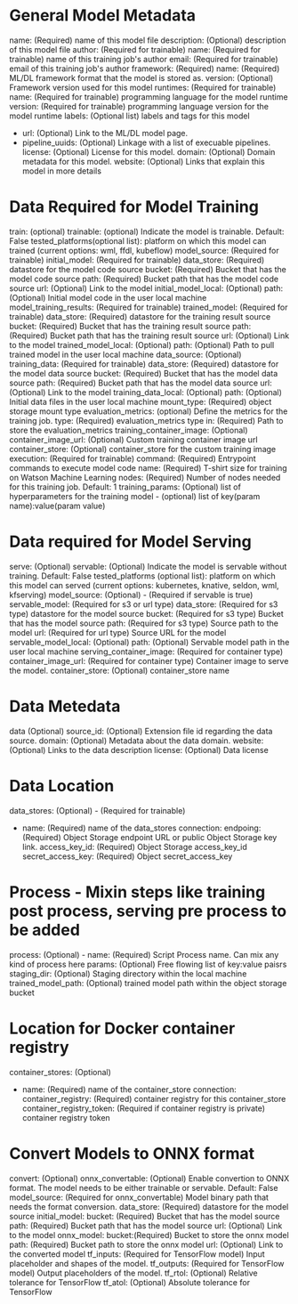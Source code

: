  # General Model Metadata

 name: (Required) name of this model file
 description: (Optional) description of this model file
 author: (Required for trainable)
   name: (Required for trainable) name of this training job's author
   email: (Required for trainable) email of this training job's author
 framework: (Required)
   name: (Required) ML/DL framework format that the model is stored as.
   version: (Optional) Framework version used for this model
   runtimes: (Required for trainable)
     name: (Required for trainable) programming language for the model runtime
     version: (Required for trainable) programming language version for the model runtime
 labels: (Optional list) labels and tags for this model
   - url: (Optional) Link to the ML/DL model page.
   - pipeline_uuids: (Optional) Linkage with a list of execuable pipelines.
 license: (Optional) License for this model.
 domain: (Optional) Domain metadata for this model.
 website:  (Optional) Links that explain this model in more details

# Data Required for Model Training

 train: (optional)
   trainable: (optional) Indicate the model is trainable. Default: False
   tested_platforms(optional list): platform on which this model can trained (current options: wml, ffdl, kubeflow)
   model_source: (Required for trainable)
     initial_model: (Required for trainable)
       data_store: (Required) datastore for the model code source
       bucket: (Required) Bucket that has the model code source
       path: (Required) Bucket path that has the model code source
       url: (Optional) Link to the model
     initial_model_local: (Optional)
       path: (Optional) Initial model code in the user local machine
   model_training_results: (Required for trainable)
     trained_model: (Required for trainable)
       data_store: (Required) datastore for the training result source
       bucket: (Required) Bucket that has the training result source
       path: (Required) Bucket path that has the training result source
       url: (Optional) Link to the model
     trained_model_local: (Optional)
       path: (Optional) Path to pull trained model in the user local machine
   data_source: (Optional)
     training_data: (Required for trainable)
       data_store: (Required) datastore for the model data source
       bucket: (Required) Bucket that has the model data source
       path: (Required) Bucket path that has the model data source
       url: (Optional) Link to the model
     training_data_local: (Optional)
       path: (Optional) Initial data files in the user local machine
   mount_type: (Required) object storage mount type
   evaluation_metrics: (optional) Define the metrics for the training job.
     type: (Required) evaluation_metrics type
     in: (Required) Path to store the evaluation_metrics
   training_container_image: (Optional)
     container_image_url: (Optional) Custom training container image url
     container_store: (Optional) container_store for the custom training image
   execution: (Required for trainable)
     command: (Required) Entrypoint commands to execute model code
       name: (Required) T-shirt size for training on Watson Machine Learning
       nodes: (Required) Number of nodes needed for this training job. Default: 1
   training_params: (Optional) list of hyperparameters for the training model
   	- (optional) list of key(param name):value(param value)

# Data required for Model Serving

 serve: (Optional)
   servable: (Optional) Indicate the model is servable without training. Default: False
   tested_platforms (optional list): platform on which this model can served (current options: kubernetes, knative, seldon, wml, kfserving)
   model_source: (Optional) - (Required if servable is true)
     servable_model: (Required for s3 or url type)
       data_store: (Required for s3 type) datastore for the model source
       bucket: (Required for s3 type) Bucket that has the model source
       path: (Required for s3 type) Source path to the model
       url: (Required for url type) Source URL for the model
     servable_model_local: (Optional)
       path: (Optional) Servable model path in the user local machine
   serving_container_image: (Required for container type)
     container_image_url: (Required for container type) Container image to serve the model.
     container_store: (Optional) container_store name

# Data Metedata 

 data (Optional)
   source_id: (Optional) Extension file id regarding the data source.
   domain: (Optional) Metadata about the data domain.
   website: (Optional) Links to the data description
   license: (Optional) Data license

 # Data Location 
 data_stores: (Optional) - (Required for trainable)
   - name: (Required) name of the data_stores
     connection:
       endpoing: (Required) Object Storage endpoint URL or public Object Storage key link.
       access_key_id: (Required) Object Storage access_key_id
       secret_access_key: (Required) Object secret_access_key

# Process - Mixin steps like training post process, serving pre process to be added

 process: (Optional)
     - name: (Required) Script Process name. Can mix any kind of process here
       params: (Optional) Free flowing list of key:value paisrs
        staging_dir: (Optional) Staging directory within the local machine
        trained_model_path: (Optional) trained model path within the object storage bucket

# Location for Docker container registry

 container_stores: (Optional)
  - name: (Required) name of the container_store
    connection:
      container_registry: (Required) container registry for this container_store
      container_registry_token: (Required if container registry is private) container registry token

# Convert Models to ONNX format

 convert: (Optional)
   onnx_convertable: (Optional) Enable convertion to ONNX format.
                            The model needs to be either trainable or servable. Default: False
   model_source: (Required for onnx_convertable) Model binary path that needs the format conversion.
     data_store: (Required) datastore for the model source
     initial_model:
       bucket: (Required) Bucket that has the model source
       path: (Required) Bucket path that has the model source
       url: (Optional) Link to the model
     onnx_model:
       bucket:(Required) Bucket to store the onnx model
       path: (Required) Bucket path to store the onnx model
       url: (Optional) Link to the converted model
   tf_inputs: (Required for TensorFlow model) Input placeholder and shapes of the model.
   tf_outputs: (Required for TensorFlow model) Output placeholders of the model.
   tf_rtol: (Optional) Relative tolerance for TensorFlow
   tf_atol: (Optional) Absolute tolerance for TensorFlow

